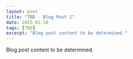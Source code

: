 ```yaml
---
layout: post
title: "TBD - Blog Post 2"
date: 2025-01-10
tags: [TBD]
excerpt: "Blog post content to be determined."
---
```


Blog post content to be determined.
